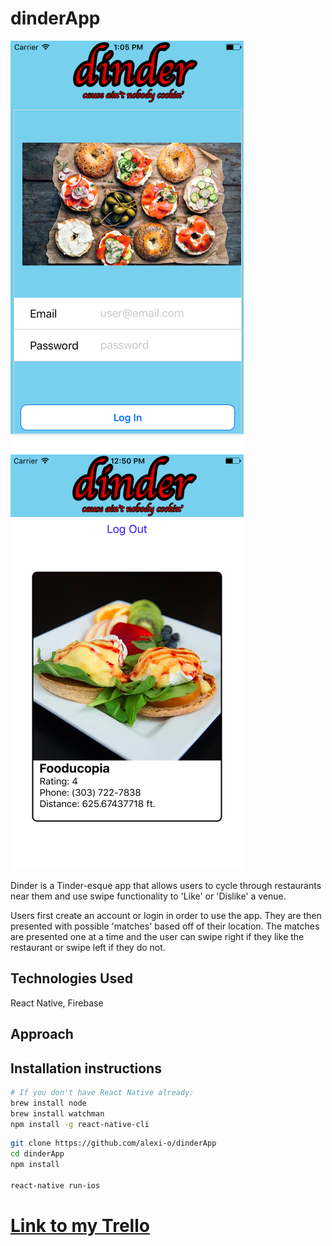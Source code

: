 # dinderApp
![](src/images/demo1.png)
![](src/images/demo.png)

Dinder is a Tinder-esque app that allows users to cycle through restaurants near them and use swipe functionality to 'Like' or 'Dislike' a venue. 

Users first create an account or login in order to use the app. They are then presented with possible 'matches' based off of their location. The matches are presented one at a time and the user can swipe right if they like the restaurant or swipe left if they do not.

## Technologies Used

React Native, Firebase

## Approach



## Installation instructions
```bash
# If you don't have React Native already:
brew install node
brew install watchman
npm install -g react-native-cli
```

```bash
git clone https://github.com/alexi-o/dinderApp
cd dinderApp
npm install

react-native run-ios
```
# [Link to my Trello](https://trello.com/b/BryHATza/dinder)
